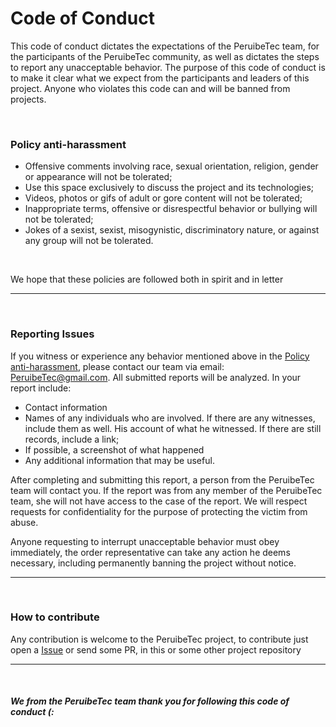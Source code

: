 # **Code of Conduct**

This code of conduct dictates the expectations of the PeruibeTec team, for the participants of the PeruibeTec community, as well as dictates the steps to report any unacceptable behavior. The purpose of this code of conduct is to make it clear what we expect from the participants and leaders of this project. Anyone who violates this code can and will be banned from projects.

<br>

### **Policy anti-harassment**

- Offensive comments involving race, sexual orientation, religion, gender or appearance will not be tolerated;
- Use this space exclusively to discuss the project and its technologies;
- Videos, photos or gifs of adult or gore content will not be tolerated;
- Inappropriate terms, offensive or disrespectful behavior or bullying will not be tolerated;
- Jokes of a sexist, sexist, misogynistic, discriminatory nature, or against any group will not be tolerated.

<br>

We hope that these policies are followed both in spirit and in letter

---

<br>

### **Reporting Issues**

If you witness or experience any behavior mentioned above in the [Policy anti-harassment](#policy-anti-harassment), please contact our team via email: PeruibeTec@gmail.com. All submitted reports will be analyzed. In your report include:

- Contact information
- Names of any individuals who are involved. If there are any witnesses, include them as well. His account of what he witnessed. If there are still records, include a link;
- If possible, a screenshot of what happened
- Any additional information that may be useful.

After completing and submitting this report, a person from the PeruibeTec team will contact you. If the report was from any member of the PeruibeTec team, she will not have access to the case of the report. We will respect requests for confidentiality for the purpose of protecting the victim from abuse.

Anyone requesting to interrupt unacceptable behavior must obey immediately, the order representative can take any action he deems necessary, including permanently banning the project without notice.

---

<br>

### **How to contribute**

Any contribution is welcome to the PeruibeTec project, to contribute just open a [Issue](https://github.com/PeruibeTEC/Server/issues) or send some PR, in this or some other project repository

---

<br>

#### *We from the PeruibeTec team thank you for following this code of conduct (:*
